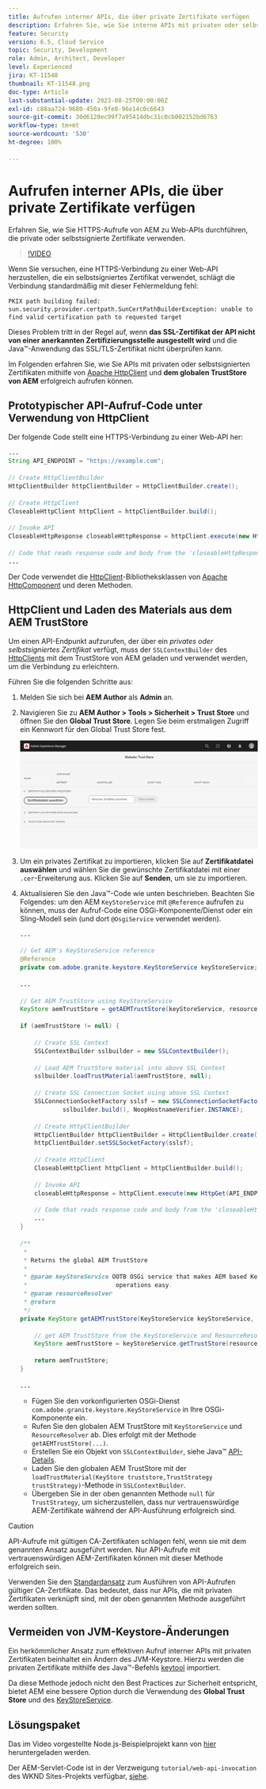 ```yaml
---
title: Aufrufen interner APIs, die über private Zertifikate verfügen
description: Erfahren Sie, wie Sie interne APIs mit privaten oder selbstsignierten Zertifikaten aufrufen.
feature: Security
version: 6.5, Cloud Service
topic: Security, Development
role: Admin, Architect, Developer
level: Experienced
jira: KT-11548
thumbnail: KT-11548.png
doc-type: Article
last-substantial-update: 2023-08-25T00:00:00Z
exl-id: c88aa724-9680-450a-9fe8-96e14c0c6643
source-git-commit: 30d6120ec99f7a95414dbc31c0cb002152bd6763
workflow-type: tm+mt
source-wordcount: '530'
ht-degree: 100%

---
```


# Aufrufen interner APIs, die über private Zertifikate verfügen

Erfahren Sie, wie Sie HTTPS-Aufrufe von AEM zu Web-APIs durchführen, die private oder selbstsignierte Zertifikate verwenden.

>[!VIDEO](https://video.tv.adobe.com/v/3424853?quality=12&learn=on)

Wenn Sie versuchen, eine HTTPS-Verbindung zu einer Web-API herzustellen, die ein selbstsigniertes Zertifikat verwendet, schlägt die Verbindung standardmäßig mit dieser Fehlermeldung fehl:

```
PKIX path building failed: sun.security.provider.certpath.SunCertPathBuilderException: unable to find valid certification path to requested target
```

Dieses Problem tritt in der Regel auf, wenn **das SSL-Zertifikat der API nicht von einer anerkannten Zertifizierungsstelle ausgestellt wird** und die Java™-Anwendung das SSL/TLS-Zertifikat nicht überprüfen kann.

Im Folgenden erfahren Sie, wie Sie APIs mit privaten oder selbstsignierten Zertifikaten mithilfe von [Apache HttpClient](https://hc.apache.org/httpcomponents-client-4.5.x/index.html) und **dem globalen TrustStore von AEM** erfolgreich aufrufen können.


## Prototypischer API-Aufruf-Code unter Verwendung von HttpClient

Der folgende Code stellt eine HTTPS-Verbindung zu einer Web-API her:

```java
...
String API_ENDPOINT = "https://example.com";

// Create HttpClientBuilder
HttpClientBuilder httpClientBuilder = HttpClientBuilder.create();

// Create HttpClient
CloseableHttpClient httpClient = httpClientBuilder.build();

// Invoke API
CloseableHttpResponse closeableHttpResponse = httpClient.execute(new HttpGet(API_ENDPOINT));

// Code that reads response code and body from the 'closeableHttpResponse' object
...
```

Der Code verwendet die [HttpClient](https://hc.apache.org/httpcomponents-client-4.5.x/index.html)-Bibliotheksklassen von [Apache HttpComponent](https://hc.apache.org/) und deren Methoden.


## HttpClient und Laden des Materials aus dem AEM TrustStore

Um einen API-Endpunkt aufzurufen, der über ein _privates oder selbstsigniertes Zertifikat_ verfügt, muss der `SSLContextBuilder` des [HttpClients](https://hc.apache.org/httpcomponents-client-4.5.x/index.html) mit dem TrustStore von AEM geladen und verwendet werden, um die Verbindung zu erleichtern.

Führen Sie die folgenden Schritte aus:

1. Melden Sie sich bei **AEM Author** als **Admin** an.
1. Navigieren Sie zu **AEM Author > Tools > Sicherheit > Trust Store** und öffnen Sie den **Global Trust Store**. Legen Sie beim erstmaligen Zugriff ein Kennwort für den Global Trust Store fest.

   ![Global Trust Store](assets/internal-api-call/global-trust-store.png)

1. Um ein privates Zertifikat zu importieren, klicken Sie auf **Zertifikatdatei auswählen** und wählen Sie die gewünschte Zertifikatdatei mit einer `.cer`-Erweiterung aus. Klicken Sie auf **Senden**, um sie zu importieren.

1. Aktualisieren Sie den Java™-Code wie unten beschrieben. Beachten Sie Folgendes: um den AEM `KeyStoreService` mit `@Reference` aufrufen zu können, muss der Aufruf-Code eine OSGi-Komponente/Dienst oder ein Sling-Modell sein (und dort `@OsgiService` verwendet werden).

   ```java
   ...
   
   // Get AEM's KeyStoreService reference
   @Reference
   private com.adobe.granite.keystore.KeyStoreService keyStoreService;
   
   ...
   
   // Get AEM TrustStore using KeyStoreService
   KeyStore aemTrustStore = getAEMTrustStore(keyStoreService, resourceResolver);
   
   if (aemTrustStore != null) {
   
       // Create SSL Context
       SSLContextBuilder sslbuilder = new SSLContextBuilder();
   
       // Load AEM TrustStore material into above SSL Context
       sslbuilder.loadTrustMaterial(aemTrustStore, null);
   
       // Create SSL Connection Socket using above SSL Context
       SSLConnectionSocketFactory sslsf = new SSLConnectionSocketFactory(
               sslbuilder.build(), NoopHostnameVerifier.INSTANCE);
   
       // Create HttpClientBuilder
       HttpClientBuilder httpClientBuilder = HttpClientBuilder.create();
       httpClientBuilder.setSSLSocketFactory(sslsf);
   
       // Create HttpClient
       CloseableHttpClient httpClient = httpClientBuilder.build();
   
       // Invoke API
       closeableHttpResponse = httpClient.execute(new HttpGet(API_ENDPOINT));
   
       // Code that reads response code and body from the 'closeableHttpResponse' object
       ...
   } 
   
   /**
    * 
    * Returns the global AEM TrustStore
    * 
    * @param keyStoreService OOTB OSGi service that makes AEM based KeyStore
    *                         operations easy.
    * @param resourceResolver
    * @return
    */
   private KeyStore getAEMTrustStore(KeyStoreService keyStoreService, ResourceResolver resourceResolver) {
   
       // get AEM TrustStore from the KeyStoreService and ResourceResolver
       KeyStore aemTrustStore = keyStoreService.getTrustStore(resourceResolver);
   
       return aemTrustStore;
   }
   
   ...
   ```

   * Fügen Sie den vorkonfigurierten OSGi-Dienst `com.adobe.granite.keystore.KeyStoreService` in Ihre OSGi-Komponente ein.
   * Rufen Sie den globalen AEM TrustStore mit `KeyStoreService` und `ResourceResolver` ab. Dies erfolgt mit der Methode `getAEMTrustStore(...)`.
   * Erstellen Sie ein Objekt von `SSLContextBuilder`, siehe Java™ [API-Details](https://javadoc.io/static/org.apache.httpcomponents/httpcore/4.4.8/index.html?org/apache/http/ssl/SSLContextBuilder.html).
   * Laden Sie den globalen AEM TrustStore mit der `loadTrustMaterial(KeyStore truststore,TrustStrategy trustStrategy)`-Methode in `SSLContextBuilder`.
   * Übergeben Sie in der oben genannten Methode `null` für `TrustStrategy`, um sicherzustellen, dass nur vertrauenswürdige AEM-Zertifikate während der API-Ausführung erfolgreich sind.


>[!CAUTION]
>
>API-Aufrufe mit gültigen CA-Zertifikaten schlagen fehl, wenn sie mit dem genannten Ansatz ausgeführt werden. Nur API-Aufrufe mit vertrauenswürdigen AEM-Zertifikaten können mit dieser Methode erfolgreich sein.
>
>Verwenden Sie den [Standardansatz](#prototypical-api-invocation-code-using-httpclient) zum Ausführen von API-Aufrufen gültiger CA-Zertifikate. Das bedeutet, dass nur APIs, die mit privaten Zertifikaten verknüpft sind, mit der oben genannten Methode ausgeführt werden sollten.

## Vermeiden von JVM-Keystore-Änderungen

Ein herkömmlicher Ansatz zum effektiven Aufruf interner APIs mit privaten Zertifikaten beinhaltet ein Ändern des JVM-Keystore. Hierzu werden die privaten Zertifikate mithilfe des Java™-Befehls [keytool](https://docs.oracle.com/en/java/javase/11/tools/keytool.html#GUID-5990A2E4-78E3-47B7-AE75-6D1826259549) importiert.

Da diese Methode jedoch nicht den Best Practices zur Sicherheit entspricht, bietet AEM eine bessere Option durch die Verwendung des **Global Trust Store** und des [KeyStoreService](https://javadoc.io/doc/com.adobe.aem/aem-sdk-api/latest/com/adobe/granite/keystore/KeyStoreService.html).


## Lösungspaket

Das im Video vorgestellte Node.js-Beispielprojekt kann von [hier](assets/internal-api-call/REST-APIs.zip) heruntergeladen werden.

Der AEM-Servlet-Code ist in der Verzweigung `tutorial/web-api-invocation` des WKND Sites-Projekts verfügbar, [siehe](https://github.com/adobe/aem-guides-wknd/tree/tutorial/web-api-invocation/core/src/main/java/com/adobe/aem/guides/wknd/core/servlets).
